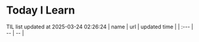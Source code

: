 # Today I Learn 
TIL list updated at 2025-03-24 02:26:24
| name | url | updated time |
| :--- | -- | -- |
